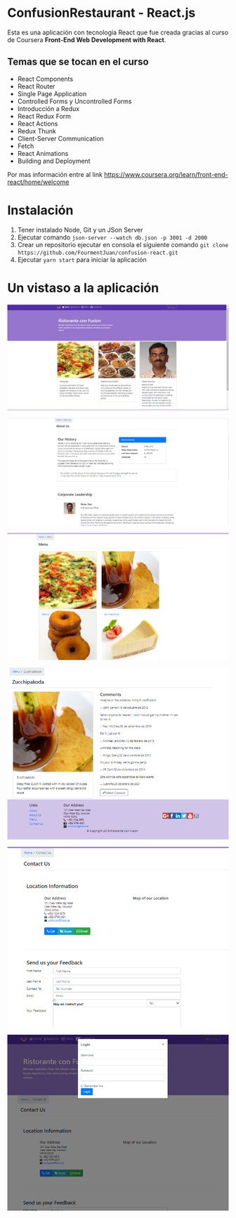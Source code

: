 # ConfusionRestaurant - React.js

Esta es una aplicación con tecnología React que fue creada gracias al curso de Coursera **Front-End Web Development with React**. 

## Temas que se tocan en el curso

* React Components
* React Router
* Single Page Application
* Controlled Forms y Uncontrolled Forms
* Introducción a Redux
* React Redux Form
* React Actions
* Redux Thunk
* Client-Server Communication
* Fetch
* React Animations
* Building and Deployment

Por mas información entre al link
https://www.coursera.org/learn/front-end-react/home/welcome

# Instalación

1. Tener instalado Node, Git y un JSon Server
2. Ejecutar comando ` json-server --watch db.json -p 3001 -d 2000 `
3. Crear un repositorio ejecutar en consola el siguiente comando ` git clone https://github.com/FourmentJuan/confusion-react.git ` 
4. Ejecutar ` yarn start ` para iniciar la aplicación

# Un vistaso a la aplicación

![alt text](https://github.com/FourmentJuan/confusion-react/blob/master/Imagenes/Imagen%201.PNG)

![alt text](https://github.com/FourmentJuan/confusion-react/blob/master/Imagenes/Imagen%202.PNG)

![alt text](https://github.com/FourmentJuan/confusion-react/blob/master/Imagenes/Imagen%203.PNG)

![alt text](https://github.com/FourmentJuan/confusion-react/blob/master/Imagenes/Imagen%204.PNG)

![alt text](https://github.com/FourmentJuan/confusion-react/blob/master/Imagenes/Imagen%205.PNG)

![alt text](https://github.com/FourmentJuan/confusion-react/blob/master/Imagenes/Imagen%206.PNG)








  
